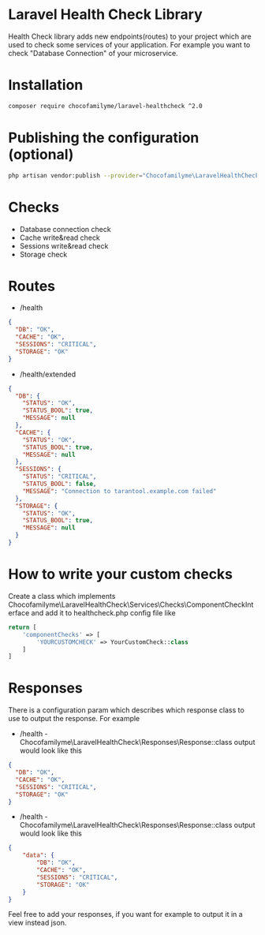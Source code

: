 # Laravel Health Check Library
Health Check library adds new endpoints(routes) to your project which are used to check some services of your application.
For example you want to check "Database Connection" of your microservice.

# Installation
```bash
composer require chocofamilyme/laravel-healthcheck ^2.0
```

# Publishing the configuration (optional)
```bash
php artisan vendor:publish --provider="Chocofamilyme\LaravelHealthCheck\Providers\HealthCheckServiceProvider"
```

# Checks
- Database connection check
- Cache write&read check
- Sessions write&read check
- Storage check

# Routes
- /health
```json
{
  "DB": "OK",
  "CACHE": "OK",
  "SESSIONS": "CRITICAL",
  "STORAGE": "OK"
}
```
- /health/extended
```json
{
  "DB": {
    "STATUS": "OK",
    "STATUS_BOOL": true,
    "MESSAGE": null
  },
  "CACHE": {
    "STATUS": "OK",
    "STATUS_BOOL": true,
    "MESSAGE": null
  },
  "SESSIONS": {
    "STATUS": "CRITICAL",
    "STATUS_BOOL": false,
    "MESSAGE": "Connection to tarantool.example.com failed"
  },
  "STORAGE": {
    "STATUS": "OK",
    "STATUS_BOOL": true,
    "MESSAGE": null
  }
}
```

# How to write your custom checks
Create a class which implements Chocofamilyme\LaravelHealthCheck\Services\Checks\ComponentCheckInterface
and add it to healthcheck.php config file like
```php
return [
    'componentChecks' => [
        'YOURCUSTOMCHECK' => YourCustomCheck::class
    ]
]
```

# Responses
There is a configuration param which describes which response class to use to output the response. For example
- /health - Chocofamilyme\LaravelHealthCheck\Responses\Response::class
output would look like this
```json
{
  "DB": "OK",
  "CACHE": "OK",
  "SESSIONS": "CRITICAL",
  "STORAGE": "OK"
}
```

- /health - Chocofamilyme\LaravelHealthCheck\Responses\Response::class
output would look like this
```json
{
    "data": {
        "DB": "OK",
        "CACHE": "OK",
        "SESSIONS": "CRITICAL",
        "STORAGE": "OK"
    }
}
```

Feel free to add your responses, if you want for example to output it in a view instead json.
